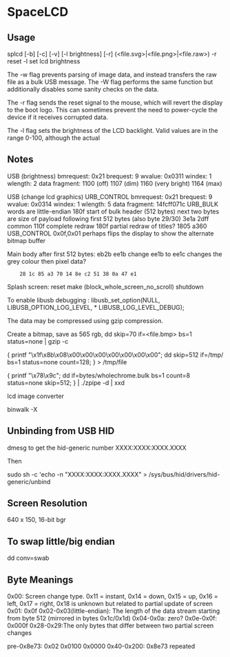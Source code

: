 # SpaceLCD

## Usage

splcd [-b] [-c] [-v] [-l brightness] [-r] (<file.svg>|<file.png>|<file.raw>)
-r reset
-l set lcd brightness

The -w flag prevents parsing of image data, and instead transfers the raw file as a bulk USB message. The -W flag performs the same function but additionally disables some sanity checks on the data. 

The -r flag sends the reset signal to the mouse, which will revert the display to the boot logo. This can sometimes prevent the need to power-cycle the device if it receives corrupted data.

The -l flag sets the brightness of the LCD backlight. Valid values are in the range 0-100, although the actual 

## Notes

USB (brightness)
	bmrequest: 0x21
	brequest: 9
	wvalue: 0x0311
	windex: 1
	wlength: 2
	data fragment: 1100 (off) 1107 (dim) 1160 (very bright) 1164 (max)

USB (change lcd graphics)
	URB_CONTROL
		bmrequest: 0x21
		brequest: 9
		wvalue: 0x0314
		windex: 1
		wlength: 5
		data fragment: 14fcff071c
	URB_BULK
		words are little-endian
		180f start of bulk header (512 bytes)
		next two bytes are size of payload following first 512 bytes (also byte 29/30)
		3e1a 2dff common
		110f complete redraw
		180f partial redraw of titles?
		1805 a360
USB_CONTROL
	0x0f,0x01 perhaps flips the display to show the alternate bitmap buffer

Main body after first 512 bytes:
	eb2b ee1b
		change ee1b to ee1c changes the grey colour
		then pixel data?

		28 1c 85 a3 70 14 8e c2 51 38 0a 47 e1
Splash screen:
	reset
	make (block_whole_screen_no_scroll)
	shutdown

To enable libusb debugging
	: libusb_set_option(NULL, LIBUSB_OPTION_LOG_LEVEL, * LIBUSB_LOG_LEVEL_DEBUG); 

The data may be compressed using gzip compression.

Create a bitmap, save as 565 rgb, dd skip=70 if=<file.bmp> bs=1 status=none | gzip -c

{ printf "\x1f\x8b\x08\x00\x00\x00\x00\x00\x00\x00"; dd skip=512 if=/tmp/<file> bs=1 status=none count=128; } > /tmp/file

{ printf "\x78\x9c"; dd if=bytes/wholechrome.bulk bs=1 count=8 status=none skip=512; } | ./zpipe -d | xxd

lcd image converter

binwalk -X <file>

## Unbinding from USB HID

dmesg to get the hid-generic number XXXX:XXXX:XXXX.XXXX

Then

sudo sh -c 'echo -n "XXXX:XXXX:XXXX.XXXX" > /sys/bus/hid/drivers/hid-generic/unbind

## Screen Resolution

640 x 150, 16-bit bgr

## To swap little/big endian

dd conv=swab

## Byte Meanings

0x00: Screen change type. 0x11 = instant, 0x14 = down, 0x15 = up, 0x16 = left, 0x17 = right, 0x18 is unknown but related to partial update of screen
0x01: 0x0f
0x02-0x03(little-endian): The length of the data stream starting from byte 512 (mirrored in bytes 0x1c/0x1d)
0x04-0x0a: zero?
0x0e-0x0f: 0x000f
0x28-0x29:The only bytes that differ between two partial screen changes

pre-0x8e73: 0x02 0x0100 0x0000
0x40-0x200: 0x8e73 repeated
